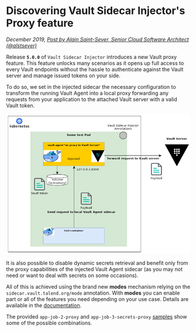 # Discovering Vault Sidecar Injector's Proxy feature

*December 2019, [Post by Alain Saint-Sever, Senior Cloud Software Architect (@alstsever)](https://twitter.com/alstsever)*

Release **`5.0.0`** of `Vault Sidecar Injector` introduces a new Vault proxy feature. This feature unlocks many scenarios as it opens up full access to every Vault endpoints without the hassle to authenticate against the Vault server and manage issued tokens on your side.

To do so, we set in the injected sidecar the necessary configuration to transform the running Vault Agent into a local proxy forwarding any requests from your application to the attached Vault server with a valid Vault token.

![](vault-sidecar-proxy.png)

It is also possible to disable dynamic secrets retrieval and benefit only from the proxy capabilities of the injected Vault Agent sidecar (as you may not need or want to deal with secrets on some occasions).

All of this is achieved using the brand new **modes** mechanism relying on the `sidecar.vault.talend.org/mode` annotation. With **modes** you can enable part or all of the features you need depending on your use case. Details are available in the [documentation](https://github.com/Talend/vault-sidecar-injector/blob/master/README.md#modes).

The provided `app-job-2-proxy` and `app-job-3-secrets-proxy` [samples](https://github.com/Talend/vault-sidecar-injector/blob/master/samples) show some of the possible combinations.
